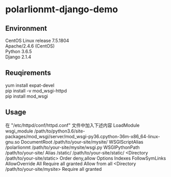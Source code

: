 # polarlionmt-django-demo

## Environment
CentOS Linux release 7.5.1804  
Apache/2.4.6 (CentOS)  
Python 3.6.5  
Django 2.1.4  

## Reuqirements  
yum install expat-devel  
pip install -v mod_wsgi-httpd  
pip install mod_wsgi  


## Usage
在 "/etc/httpd/conf/httpd.conf" 文件中加入下述内容
LoadModule wsgi_module /path/to/python3.6/site-packages/mod_wsgi/server/mod_wsgi-py36.cpython-36m-x86_64-linux-gnu.so
DocumentRoot /path/to/your-site/mysite/
WSGIScriptAlias /polarlionmt  /path/to/your-site/mysite/wsgi.py
WSGIPythonPath /path/to/your-site/
Alias /static/ /path/to/your-site/static/
<Directory /path/to/your-site/static>
Order deny,allow
Options Indexes FollowSymLinks
AllowOverride All
Require all granted
Allow from all
</Directory>
<Directory /path/to/your-site/mysite>
<Files wsgi.py>
Require all granted
</Files>
</Directory>
